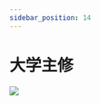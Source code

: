 ```yaml
---
sidebar_position: 14
---
```


# 大学主修
<image src="sc-dialog/university" ratio="0.5" ribbon="Day 14" background="lightblue" />
<dialog>
# Hi Sam, are you enjoying university?
## Yes, [sophomore/n.] year is much better than [freshman/n./2] year.
I made a new group of friends and joined several clubs.
# That's great to hear. What's your [major/n./2]?
## My major is Business Administration, with a [minor/n./2] in French.
# That must keep you busy.
## Yes, the [workload/n.] is heavy, but I enjoy what I'm studying.
# That's good. Do you plan to [graduate/n.] in four years?
## I plan to graduate in five years because I hope to do a one-year exchange program in France.
# That sounds exciting. All the best.
## Thanks!
</dialog>
